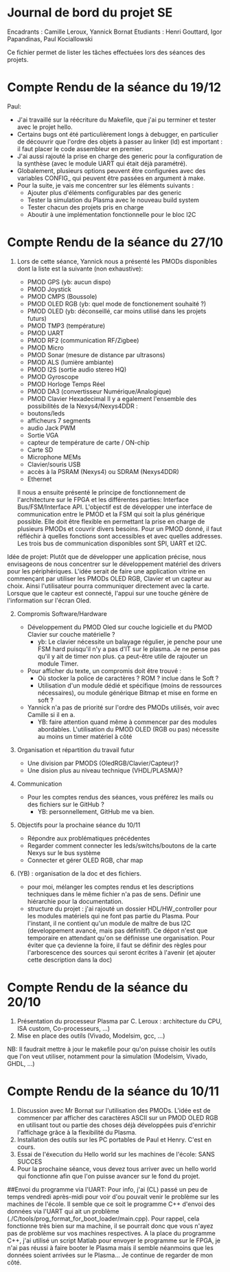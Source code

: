# Journal de bord du projet SE

Encadrants : Camille Leroux, Yannick Bornat
Etudiants : Henri Gouttard, Igor Papandinas, Paul Kociallowski

Ce fichier permet de lister les tâches effectuées lors des séances des projets.

# Compte Rendu de la séance du 19/12

Paul:
* J'ai travaillé sur la réécriture du Makefile, que j'ai pu terminer et tester avec le projet hello.
* Certains bugs ont été particulièrement longs à debugger, en particulier de découvrir que l'ordre des objets à passer au linker (ld) est important : il faut placer le code assembleur en premier.
* J'ai aussi rajouté la prise en charge des generic pour la configuration de la synthèse (avec le module UART qui était déjà paramétré).
* Globalement, plusieurs options peuvent être configurées avec des variables CONFIG_ qui peuvent être passées en argument à make.
* Pour la suite, je vais me concentrer sur les éléments suivants :
  * Ajouter plus d'éléments configurables par des generic
  * Tester la simulation du Plasma avec le nouveau build system
  * Tester chacun des projets pris en charge
  * Aboutir à une implémentation fonctionnelle pour le bloc I2C

# Compte Rendu de la séance du 27/10

1.  Lors de cette séance, Yannick nous a présenté les PMODs disponibles dont la liste est la suivante (non exhaustive):
    - PMOD GPS (yb: aucun dispo)
    - PMOD Joystick
    - PMOD CMPS (Boussole)
    - PMOD OLED RGB (yb: quel mode de fonctionement souhaité ?)
    - PMOD OLED (yb: déconseillé, car moins utilisé dans les projets futurs)
    - PMOD TMP3 (température)
    - PMOD UART
    - PMOD RF2 (communication RF/Zigbee)
    - PMOD Micro
    - PMOD Sonar (mesure de distance par ultrasons)
    - PMOD ALS (lumière ambiante)
    - PMOD I2S (sortie audio stereo HQ)
    - PMOD Gyroscope
    - PMOD Horloge Temps Réel
    - PMOD DA3 (convertisseur Numérique/Analogique)
    - PMOD Clavier Hexadecimal
Il y a egalement l'ensemble des possibilités de la Nexys4/Nexys4DDR :
    - boutons/leds
    - afficheurs 7 segments
    - audio Jack PWM
    - Sortie VGA
    - capteur de température de carte / ON-chip
    - Carte SD
    - Microphone MEMs
    - Clavier/souris USB
    - accès à la PSRAM (Nexys4) ou SDRAM (Nexys4DDR)
    - Ethernet


    Il nous a ensuite présenté le principe de fonctionnement de l'architecture sur le FPGA et les différentes parties: Interface    Bus/FSM/Interface API. L'objectif est de développer une interface de communication entre le PMOD et la FSM qui soit la plus générique possible. Elle doit être flexible en permettant la prise en charge de plusieurs PMODs et couvrir divers besoins. Pour un PMOD donné, il faut réfléchir à quelles fonctions sont accessibles et avec quelles addresses.
Les trois bus de communication disponibles sont SPI, UART et I2C.

Idée de projet: Plutôt que de développer une application précise, nous envisageons de nous concentrer sur le développement matériel des drivers pour les périphériques. L'idée serait de faire une application vitrine en commençant par utiliser les PMODs OLED RGB, Clavier et un capteur au choix. Ainsi l'utilisateur pourra communiquer directement avec la carte. Lorsque que le capteur est connecté, l'appui sur une touche génère de l'information sur l'écran Oled.


2. Compromis Software/Hardware
    - Développement du PMOD Oled sur couche logicielle et du PMOD Clavier sur couche matérielle ?
        - yb: Le clavier nécessite un balayage régulier, je penche pour une FSM hard puisqu'il n'y a pas d'IT sur le plasma. Je ne pense pas qu'il y ait de timer non plus. ça peut-être utile de rajouter un module Timer.
    - Pour afficher du texte, un compromis doit être trouvé :
        - Où stocker la police de caractères ? ROM ? inclue dans le Soft ?
        - Utilisation d'un module dédié et spécifique (moins de ressources nécessaires), ou module générique Bitmap et mise en forme en soft ?
    - Yannick n'a pas de priorité sur l'ordre des PMODs utilisés, voir avec Camille si il en a.
        - YB: faire attention quand même à commencer par des modules abordables. L'utilisation du PMOD OLED (RGB ou pas) nécessite au moins un timer matériel à côté


3. Organisation et répartition du travail futur
    - Une division par PMODS (OledRGB/Clavier/Capteur)?
    - Une dision plus au niveau technique (VHDL/PLASMA)?


4. Communication
    - Pour les comptes rendus des séances, vous préférez les mails ou des fichiers sur le GitHub ?
        - YB: personnellement, GitHub me va bien.


5. Objectifs pour la prochaine séance du 10/11
    - Répondre aux problématiques précédentes
    - Regarder comment connecter les leds/switchs/boutons de la carte Nexys sur le bus système
    - Connecter et gérer OLED RGB, char map

6. (YB) : organisation de la doc et des fichiers.
    - pour moi, mélanger les comptes rendus et les descriptions techniques dans le même fichier n'a pas de sens. Définir une hiérarchie pour la documentation.
    - structure du projet : j'ai rajouté un dossier HDL/HW_controller pour les modules matériels qui ne font pas partie du Plasma. Pour l'instant, il ne contient qu'un module de maître de bus I2C (developpement avancé, mais pas définitif). Ce dépot n'est que temporaire en attendant qu'on se définisse une organisation. Pour éviter que ça devienne la foire, il faut se définir des règles pour l'arborescence des sources qui seront écrites à l'avenir (et ajouter cette description dans la doc)


# Compte Rendu de la séance du 20/10

1. Présentation du processeur Plasma par C. Leroux : architecture du CPU, ISA custom, Co-processeurs, ...)
2. Mise en place des outils (Vivado, Modelsim, gcc, ...)

NB: Il faudrait mettre à jour le makefile pour qu'on puisse choisir les outils que l'on veut utiliser, notamment pour la simulation (Modelsim, Vivado, GHDL, ...)


# Compte Rendu de la séance du 10/11

1. Discussion avec Mr Bornat sur l'utilisation des PMODs. L'idée est de commencer par afficher des caractères ASCII sur un PMOD OLED RGB en utilisant tout ou partie des choses déjà développées puis d'enrichir l'affichage grâce à la flexibilité du Plasma.
2. Installation des outils sur les PC portables de Paul et Henry. C'est en cours. 
3. Essai de l'éxecution du Hello world sur les machines de l'école: SANS SUCCES
4. Pour la prochaine séance, vous devez tous arriver avec un hello world qui fonctionne afin que l'on puisse avancer sur le fond du projet.

##Envoi du programme via l'UART:
Pour info, j'ai (CL) passé un peu de temps vendredi après-midi pour voir d'ou pouvait venir le problème sur les machines de l'école. Il semble que ce soit le programme C++ d'envoi des données via l'UART qui ait un problème (./C/tools/prog_format_for_boot_loader/main.cpp). Pour rappel, cela fonctionne très bien sur ma machine, il se pourrait donc que vous n'ayez pas de problème sur vos machines respectives.
A la place du programme C++, j'ai utilisé un script Matlab pour envoyer le programme sur le FPGA, je n'ai pas réussi à faire booter le Plasma mais il semble néanmoins que les données soient arrivées sur le Plasma... Je continue de regarder de mon côté.










